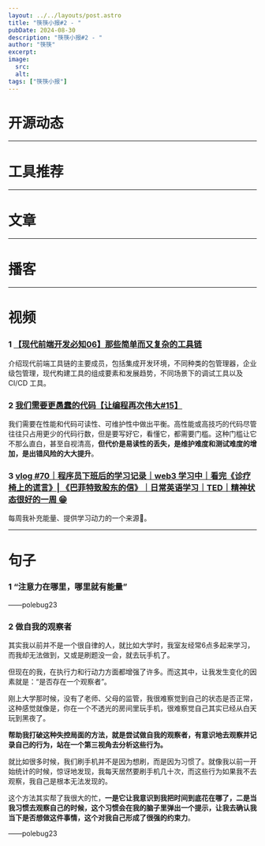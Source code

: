 ```yaml
---
layout: ../../layouts/post.astro
title: "筷筷小报#2 - "
pubDate: 2024-08-30
description: "筷筷小报#2 - "
author: "筷筷"
excerpt: 
image:
  src: 
  alt: 
tags: ["筷筷小报"]
---
```


# 开源动态

---

# 工具推荐

---

# 文章

---

# 播客

---

# 视频

### 1 [【现代前端开发必知06】那些简单而又复杂的工具链](https://www.bilibili.com/video/BV1BNWVenEV5/?share_source=copy_web&vd_source=27102c235ff3a9369a44716ba38084f3)

介绍现代前端工具链的主要成员，包括集成开发环境，不同种类的包管理器，企业级包管理，现代构建工具的组成要素和发展趋势，不同场景下的调试工具以及 CI/CD 工具。

### 2 [我们需要更愚蠢的代码【让编程再次伟大#15】](https://www.bilibili.com/video/BV1h9WReZEE7/?share_source=copy_web&vd_source=27102c235ff3a9369a44716ba38084f3)

我们需要在性能和代码可读性、可维护性中做出平衡。高性能或高技巧的代码尽管往往只占用更少的代码行数，但是要写好它，看懂它，都需要门槛。这种门槛让它不那么直白，甚至自视清高，**但代价是易读性的丢失，是维护难度和测试难度的增加，是出错风险的大大提升**。

### 3 [vlog #70｜程序员下班后的学习记录｜web3 学习中｜看完《诊疗椅上的谎言》| 《巴菲特致股东的信》｜日常英语学习｜TED｜精神状态很好的一周 😁](https://www.bilibili.com/video/BV1LPWCeYEJA/?share_source=copy_web&vd_source=27102c235ff3a9369a44716ba38084f3)

每周我补充能量、提供学习动力的一个来源🥰。

---

# 句子

### 1 “注意力在哪里，哪里就有能量” 

——polebug23

### 2 做自我的观察者

其实我以前并不是一个很自律的人，就比如大学时，我室友经常6点多起来学习，而我却无法做到，又或是刷题没一会，就去玩手机了。

但现在的我，在执行力和行动力方面都增强了许多。而这其中，让我发生变化的因素就是：“是否存在一个观察者”。

刚上大学那时候，没有了老师、父母的监管，我很难察觉到自己的状态是否正常，这种感觉就像是，你在一个不透光的房间里玩手机，很难察觉自己其实已经从白天玩到黑夜了。

**帮助我打破这种失控局面的方法，就是尝试做自我的观察者，有意识地去观察并记录自己的行为，站在一个第三视角去分析这些行为。**

就比如很多时候，我们刷手机并不是因为想刷，而是因为习惯了。就像我以前一开始统计的时候，惊讶地发现，我每天居然要刷手机几十次，而这些行为如果我不去观察，我自己是根本无法发现的。

这个方法其实帮了我很大的忙，**一是它让我意识到我把时间到底花在哪了，二是当我习惯去观察自己的时候，这个习惯会在我的脑子里弹出一个提示，让我去确认我当下是否想做这件事情，这个对我自己形成了很强的约束力**。

——polebug23